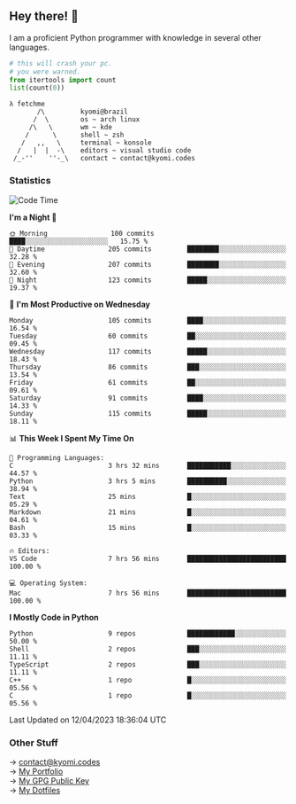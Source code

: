 ## Hey there! 👋
I am a proficient Python programmer with knowledge in several other languages.

```py
# this will crash your pc.
# you were warned.
from itertools import count
list(count(0))
```
```
λ fetchme
       /\         kyomi@brazil
      /  \        os ~ arch linux
     /\   \       wm ~ kde
    /      \      shell ~ zsh
   /   ,,   \     terminal ~ konsole
  /   |  |  -\    editors ~ visual studio code
 /_-''    ''-_\   contact ~ contact@kyomi.codes
```

### Statistics
<!--START_SECTION:waka-->
![Code Time](http://img.shields.io/badge/Code%20Time-318%20hrs%2019%20mins-blue)

**I'm a Night 🦉** 

```text
🌞 Morning                100 commits         ████░░░░░░░░░░░░░░░░░░░░░   15.75 % 
🌆 Daytime                205 commits         ████████░░░░░░░░░░░░░░░░░   32.28 % 
🌃 Evening                207 commits         ████████░░░░░░░░░░░░░░░░░   32.60 % 
🌙 Night                  123 commits         █████░░░░░░░░░░░░░░░░░░░░   19.37 % 
```
📅 **I'm Most Productive on Wednesday** 

```text
Monday                   105 commits         ████░░░░░░░░░░░░░░░░░░░░░   16.54 % 
Tuesday                  60 commits          ██░░░░░░░░░░░░░░░░░░░░░░░   09.45 % 
Wednesday                117 commits         █████░░░░░░░░░░░░░░░░░░░░   18.43 % 
Thursday                 86 commits          ███░░░░░░░░░░░░░░░░░░░░░░   13.54 % 
Friday                   61 commits          ██░░░░░░░░░░░░░░░░░░░░░░░   09.61 % 
Saturday                 91 commits          ████░░░░░░░░░░░░░░░░░░░░░   14.33 % 
Sunday                   115 commits         █████░░░░░░░░░░░░░░░░░░░░   18.11 % 
```


📊 **This Week I Spent My Time On** 

```text
💬 Programming Languages: 
C                        3 hrs 32 mins       ███████████░░░░░░░░░░░░░░   44.57 % 
Python                   3 hrs 5 mins        ██████████░░░░░░░░░░░░░░░   38.94 % 
Text                     25 mins             █░░░░░░░░░░░░░░░░░░░░░░░░   05.29 % 
Markdown                 21 mins             █░░░░░░░░░░░░░░░░░░░░░░░░   04.61 % 
Bash                     15 mins             █░░░░░░░░░░░░░░░░░░░░░░░░   03.33 % 

🔥 Editors: 
VS Code                  7 hrs 56 mins       █████████████████████████   100.00 % 

💻 Operating System: 
Mac                      7 hrs 56 mins       █████████████████████████   100.00 % 
```

**I Mostly Code in Python** 

```text
Python                   9 repos             ████████████░░░░░░░░░░░░░   50.00 % 
Shell                    2 repos             ███░░░░░░░░░░░░░░░░░░░░░░   11.11 % 
TypeScript               2 repos             ███░░░░░░░░░░░░░░░░░░░░░░   11.11 % 
C++                      1 repo              █░░░░░░░░░░░░░░░░░░░░░░░░   05.56 % 
C                        1 repo              █░░░░░░░░░░░░░░░░░░░░░░░░   05.56 % 
```




 Last Updated on 12/04/2023 18:36:04 UTC
<!--END_SECTION:waka-->

### Other Stuff

→ contact@kyomi.codes<br />
→ [My Portfolio](https://kyomi.codes)<br />
→ [My GPG Public Key](https://github.com/bitterteriyaki.gpg)<br />
→ [My Dotfiles](https://github.com/bitterteriyaki/dotfiles) 
